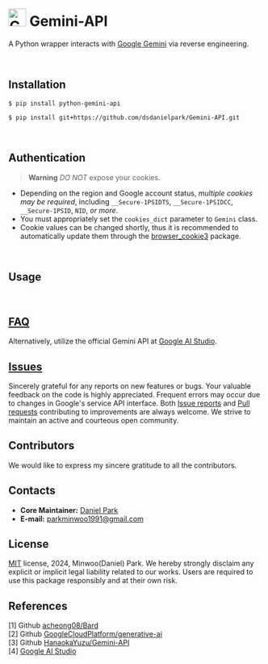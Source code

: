 # <img src="https://www.gstatic.com/lamda/images/favicon_v1_150160cddff7f294ce30.svg" width="35px" alt="Gemini Icon" /> Gemini-API



A Python wrapper interacts with [Google Gemini](https://gemini.google.com) via reverse engineering.

<br>

## Installation
```
$ pip install python-gemini-api
```
```
$ pip install git+https://github.com/dsdanielpark/Gemini-API.git
```

<br>

## Authentication

> **Warning** *DO NOT* expose your cookies. 

- Depending on the region and Google account status, *multiple cookies may be required*, including `__Secure-1PSIDTS`, `__Secure-1PSIDCC`, `__Secure-1PSID`, `NID`, *or more*.
- You must appropriately set the `cookies_dict` parameter to `Gemini` class.
- Cookie values can be changed shortly, thus it is recommended to automatically update them through the [browser_cookie3](https://github.com/borisbabic/browser_cookie3) package.

<br>

## Usage



<br>

## [FAQ](https://github.com/dsdanielpark/Gemini-API/blob/main/documents/README_FAQ.md)
Alternatively, utilize the official Gemini API at [Google AI Studio](https://ai.google.dev/tutorials/ai-studio_quickstart).

            
## [Issues](https://github.com/dsdanielpark/Gemini-API/issues)
Sincerely grateful for any reports on new features or bugs. Your valuable feedback on the code is highly appreciated. Frequent errors may occur due to changes in Google's service API interface. Both [Issue reports](https://github.com/dsdanielpark/Gemini-API/issues) and [Pull requests](https://github.com/dsdanielpark/Gemini-API/pulls) contributing to improvements are always welcome. We strive to maintain an active and courteous open community.


## Contributors
We would like to express my sincere gratitude to all the contributors.

## Contacts
- **Core Maintainer:** [Daniel Park](https://github.com/dsdanielpark)
- **E-mail:** parkminwoo1991@gmail.com

## License
[MIT](https://opensource.org/license/mit/) license, 2024, Minwoo(Daniel) Park. We hereby strongly disclaim any explicit or implicit legal liability related to our works. Users are required to use this package responsibly and at their own risk.



## References
[1] Github [acheong08/Bard](https://github.com/acheong08/Bard) <br>
[2] Github [GoogleCloudPlatform/generative-ai](https://github.com/GoogleCloudPlatform/generative-ai) <br>
[3] Github [HanaokaYuzu/Gemini-API](https://github.com/HanaokaYuzu/Gemini-API) <br>
[4] [Google AI Studio](https://ai.google.dev/tutorials/ai-studio_quickstart) <br>



